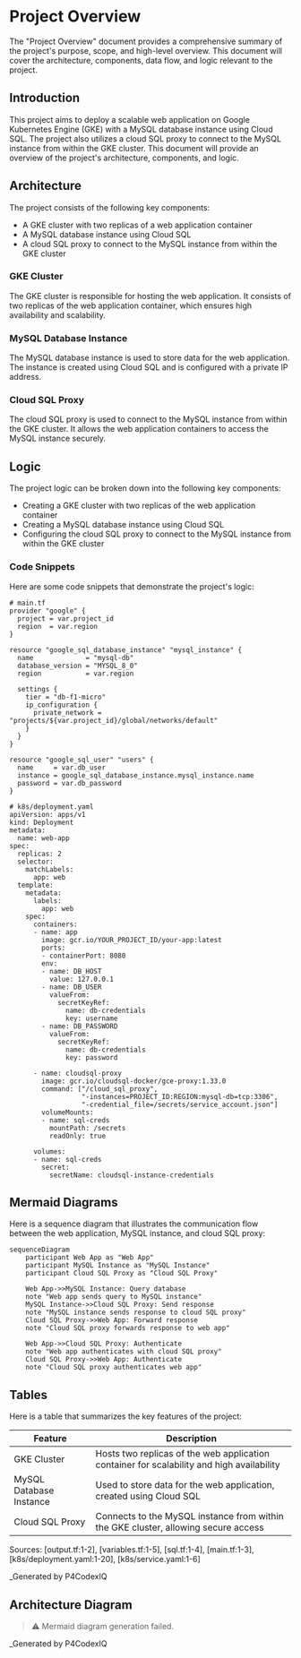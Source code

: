 # Project Overview

The "Project Overview" document provides a comprehensive summary of the project's purpose, scope, and high-level overview. This document will cover the architecture, components, data flow, and logic relevant to the project.

## Introduction

This project aims to deploy a scalable web application on Google Kubernetes Engine (GKE) with a MySQL database instance using Cloud SQL. The project also utilizes a cloud SQL proxy to connect to the MySQL instance from within the GKE cluster. This document will provide an overview of the project's architecture, components, and logic.

## Architecture

The project consists of the following key components:

*   A GKE cluster with two replicas of a web application container
*   A MySQL database instance using Cloud SQL
*   A cloud SQL proxy to connect to the MySQL instance from within the GKE cluster

### GKE Cluster

The GKE cluster is responsible for hosting the web application. It consists of two replicas of the web application container, which ensures high availability and scalability.

### MySQL Database Instance

The MySQL database instance is used to store data for the web application. The instance is created using Cloud SQL and is configured with a private IP address.

### Cloud SQL Proxy

The cloud SQL proxy is used to connect to the MySQL instance from within the GKE cluster. It allows the web application containers to access the MySQL instance securely.

## Logic

The project logic can be broken down into the following key components:

*   Creating a GKE cluster with two replicas of the web application container
*   Creating a MySQL database instance using Cloud SQL
*   Configuring the cloud SQL proxy to connect to the MySQL instance from within the GKE cluster

### Code Snippets

Here are some code snippets that demonstrate the project's logic:
```
# main.tf
provider "google" {
  project = var.project_id
  region  = var.region
}

resource "google_sql_database_instance" "mysql_instance" {
  name             = "mysql-db"
  database_version = "MYSQL_8_0"
  region           = var.region

  settings {
    tier = "db-f1-micro"
    ip_configuration {
      private_network = "projects/${var.project_id}/global/networks/default"
    }
  }
}

resource "google_sql_user" "users" {
  name     = var.db_user
  instance = google_sql_database_instance.mysql_instance.name
  password = var.db_password
}
```

```
# k8s/deployment.yaml
apiVersion: apps/v1
kind: Deployment
metadata:
  name: web-app
spec:
  replicas: 2
  selector:
    matchLabels:
      app: web
  template:
    metadata:
      labels:
        app: web
    spec:
      containers:
      - name: app
        image: gcr.io/YOUR_PROJECT_ID/your-app:latest
        ports:
        - containerPort: 8080
        env:
        - name: DB_HOST
          value: 127.0.0.1
        - name: DB_USER
          valueFrom:
            secretKeyRef:
              name: db-credentials
              key: username
        - name: DB_PASSWORD
          valueFrom:
            secretKeyRef:
              name: db-credentials
              key: password

      - name: cloudsql-proxy
        image: gcr.io/cloudsql-docker/gce-proxy:1.33.0
        command: ["/cloud_sql_proxy",
                  "-instances=PROJECT_ID:REGION:mysql-db=tcp:3306",
                  "-credential_file=/secrets/service_account.json"]
        volumeMounts:
        - name: sql-creds
          mountPath: /secrets
          readOnly: true

      volumes:
      - name: sql-creds
        secret:
          secretName: cloudsql-instance-credentials
```

## Mermaid Diagrams

Here is a sequence diagram that illustrates the communication flow between the web application, MySQL instance, and cloud SQL proxy:
```mermaid
sequenceDiagram
    participant Web App as "Web App"
    participant MySQL Instance as "MySQL Instance"
    participant Cloud SQL Proxy as "Cloud SQL Proxy"

    Web App->>MySQL Instance: Query database
    note "Web app sends query to MySQL instance"
    MySQL Instance->>Cloud SQL Proxy: Send response
    note "MySQL instance sends response to cloud SQL proxy"
    Cloud SQL Proxy->>Web App: Forward response
    note "Cloud SQL proxy forwards response to web app"

    Web App->>Cloud SQL Proxy: Authenticate
    note "Web app authenticates with cloud SQL proxy"
    Cloud SQL Proxy->>Web App: Authenticate
    note "Cloud SQL proxy authenticates web app"
```

## Tables

Here is a table that summarizes the key features of the project:

| Feature | Description |
| --- | --- |
| GKE Cluster | Hosts two replicas of the web application container for scalability and high availability |
| MySQL Database Instance | Used to store data for the web application, created using Cloud SQL |
| Cloud SQL Proxy | Connects to the MySQL instance from within the GKE cluster, allowing secure access |

Sources: [output.tf:1-2], [variables.tf:1-5], [sql.tf:1-4], [main.tf:1-3], [k8s/deployment.yaml:1-20], [k8s/service.yaml:1-6]

_Generated by P4CodexIQ

## Architecture Diagram

> ⚠️ Mermaid diagram generation failed.

_Generated by P4CodexIQ